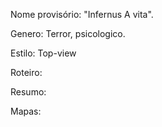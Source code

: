 Nome provisório: "Infernus A vita".

Genero: Terror, psicologico.

Estilo: Top-view

Roteiro:

Resumo:

Mapas:

